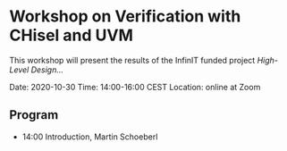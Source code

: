# Workshop on Verification with CHisel and UVM

This workshop will present the results of the InfinIT funded project *High-Level Design...*

Date: 2020-10-30
Time: 14:00-16:00 CEST
Location: online at Zoom

## Program

 * 14:00 Introduction, Martin Schoeberl
